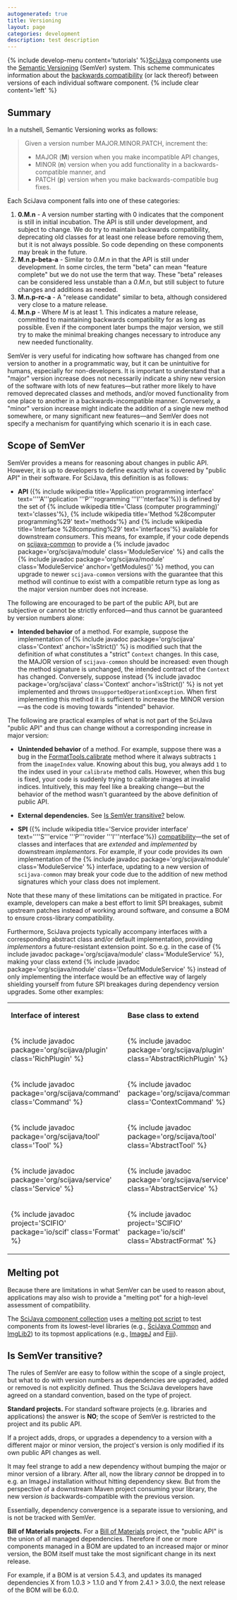 ```yaml
---
autogenerated: true
title: Versioning
layout: page
categories: development
description: test description
---
```


{% include develop-menu content='tutorials' %}[SciJava](SciJava) components use the [Semantic Versioning](http://semver.org/) (SemVer) system. This scheme communicates information about the [backwards compatibility](Backwards_compatibility) (or lack thereof) between versions of each individual software component. {% include clear content='left' %}

Summary
-------

In a nutshell, Semantic Versioning works as follows:

> Given a version number MAJOR.MINOR.PATCH, increment the:
>
> -   MAJOR (**M**) version when you make incompatible API changes,
> -   MINOR (**n**) version when you add functionality in a backwards-compatible manner, and
> -   PATCH (**p**) version when you make backwards-compatible bug fixes.

Each SciJava component falls into one of these categories:

1.  **0.M.n** - A version number starting with 0 indicates that the component is still in initial incubation. The API is still under development, and subject to change. We do try to maintain backwards compatibility, deprecating old classes for at least one release before removing them, but it is not always possible. So code depending on these components may break in the future.
2.  **M.n.p-beta-a** - Similar to *0.M.n* in that the API is still under development. In some circles, the term "beta" can mean "feature complete" but we do not use the term that way. These "beta" releases can be considered less unstable than a *0.M.n*, but still subject to future changes and additions as needed.
3.  **M.n.p-rc-a** - A "release candidate" similar to beta, although considered very close to a mature release.
4.  **M.n.p** - Where *M* is at least 1. This indicates a mature release, committed to maintaining backwards compatibility for as long as possible. Even if the component later bumps the major version, we still try to make the minimal breaking changes necessary to introduce any new needed functionality.

SemVer is very useful for indicating how software has changed from one version to another in a programmatic way, but it can be unintuitive for humans, especially for non-developers. It is important to understand that a "major" version increase does not necessarily indicate a shiny new version of the software with lots of new features—but rather more likely to have removed deprecated classes and methods, and/or moved functionality from one place to another in a backwards-incompatible manner. Conversely, a "minor" version increase might indicate the addition of a single new method somewhere, or many significant new features—and SemVer does not specify a mechanism for quantifying which scenario it is in each case.

Scope of SemVer
---------------

SemVer provides a means for reasoning about changes in public API. However, it is up to developers to define exactly what is covered by "public API" in their software. For SciJava, this definition is as follows:

-   **API** ({% include wikipedia title='Application programming interface' text='\'\'\'A\'\'\'pplication \'\'\'P\'\'\'rogramming \'\'\'I\'\'\'nterface'%}) is defined by the set of {% include wikipedia title='Class (computer programming)' text='classes'%}, {% include wikipedia title='Method %28computer programming%29' text='methods'%} and {% include wikipedia title='Interface %28computing%29' text='interfaces'%} available for downstream *consumers*. This means, for example, if your code depends on [scijava-common](https://github.com/scijava/scijava-common) to provide a {% include javadoc package='org/scijava/module' class='ModuleService' %} and calls the {% include javadoc package='org/scijava/module' class='ModuleService' anchor='getModules()' %} method, you can upgrade to newer `scijava-common` versions with the guarantee that this method will continue to exist with a compatible return type as long as the major version number does not increase.

The following are encouraged to be part of the public API, but are subjective or cannot be strictly enforced—and thus cannot be guaranteed by version numbers alone:

-   **Intended behavior** of a method. For example, suppose the implementation of {% include javadoc package='org/scijava' class='Context' anchor='isStrict()' %} is modified such that the definition of what constitutes a "strict" `Context` changes. In this case, the MAJOR version of `scijava-common` should be increased: even though the method signature is unchanged, the intended contract of the `Context` has changed. Conversely, suppose instead {% include javadoc package='org/scijava' class='Context' anchor='isStrict()' %} is not yet implemented and throws `UnsupportedOperationException`. When first implementing this method it is sufficient to increase the MINOR version—as the code is moving towards "intended" behavior.

The following are practical examples of what is not part of the SciJava "public API" and thus can change without a corresponding increase in major version:

-   **Unintended behavior** of a method. For example, suppose there was a bug in the [FormatTools.calibrate](https://github.com/scifio/scifio/blob/scifio-0.22.0/src/main/java/io/scif/util/FormatTools.java#L233-237) method where it always subtracts `1` from the `imageIndex` value. Knowing about this bug, you always add `1` to the index used in your `calibrate` method calls. However, when this bug is fixed, your code is suddenly trying to calibrate images at invalid indices. Intuitively, this may feel like a breaking change—but the behavior of the method wasn't guaranteed by the above definition of public API.

<!-- -->

-   **External dependencies.** See [Is SemVer transitive?](#Is_SemVer_transitive.3F "wikilink") below.

<!-- -->

-   **SPI** ({% include wikipedia title='Service provider interface' text='\'\'\'S\'\'\'ervice \'\'\'P\'\'\'rovider \'\'\'I\'\'\'nterface'%}) [compatibility](Compatibility)—the set of classes and interfaces that are *extended* and *implemented* by downstream *implementors*. For example, if your code provides its own implementation of the {% include javadoc package='org/scijava/module' class='ModuleService' %} interface, updating to a new version of `scijava-common` may break your code due to the addition of new method signatures which your class does not implement.

Note that these many of these limitations can be mitigated in practice. For example, developers can make a best effort to limit SPI breakages, submit upstream patches instead of working around software, and consume a BOM to ensure cross-library compatibility.

Furthermore, SciJava projects typically accompany interfaces with a corresponding abstract class and/or default implementation, providing *implementors* a future-resistant extension point. So e.g. in the case of {% include javadoc package='org/scijava/module' class='ModuleService' %}, making your class extend {% include javadoc package='org/scijava/module' class='DefaultModuleService' %} instead of only implementing the interface would be an effective way of largely shielding yourself from future SPI breakages during dependency version upgrades. Some other examples:

<table><tbody><tr class="odd"><td><p><strong>Interface of interest</strong></p></td><td><p><strong>Base class to extend</strong></p></td></tr><tr class="even"><td><p> {% include javadoc package='org/scijava/plugin' class='RichPlugin' %}</p></td><td><p> {% include javadoc package='org/scijava/plugin' class='AbstractRichPlugin' %}</p></td></tr><tr class="odd"><td><p> {% include javadoc package='org/scijava/command' class='Command' %}</p></td><td><p> {% include javadoc package='org/scijava/command' class='ContextCommand' %}</p></td></tr><tr class="even"><td><p> {% include javadoc package='org/scijava/tool' class='Tool' %}</p></td><td><p> {% include javadoc package='org/scijava/tool' class='AbstractTool' %}</p></td></tr><tr class="odd"><td><p> {% include javadoc package='org/scijava/service' class='Service' %}</p></td><td><p> {% include javadoc package='org/scijava/service' class='AbstractService' %}</p></td></tr><tr class="even"><td><p> {% include javadoc project='SCIFIO' package='io/scif' class='Format' %}</p></td><td><p> {% include javadoc project='SCIFIO' package='io/scif' class='AbstractFormat' %}</p></td></tr></tbody></table>

Melting pot
-----------

Because there are limitations in what SemVer can be used to reason about, applications may also wish to provide a "melting pot" for a high-level assessment of compatibility.

The [SciJava component collection](Architecture) uses a [melting pot script](https://github.com/scijava/scijava-scripts/blob/d892adc0092c220ee1e597b9fb5a1fb067e4509b/melting-pot.sh) to test components from its lowest-level libraries (e.g., [SciJava Common](SciJava_Common) and [ImgLib2](ImgLib2)) to its topmost applications (e.g., [ImageJ](ImageJ) and [Fiji](Fiji)).

Is SemVer transitive?
---------------------

The rules of SemVer are easy to follow within the scope of a single project, but what to do with version numbers as dependencies are upgraded, added or removed is not explicitly defined. Thus the SciJava developers have agreed on a standard convention, based on the type of project.

**Standard projects.** For standard software projects (e.g. libraries and applications) the answer is **NO**; the scope of SemVer is restricted to the project and its public API.

If a project adds, drops, or upgrades a dependency to a version with a different major or minor version, the project's version is only modified if its own public API changes as well.

It may feel strange to add a new dependency without bumping the major or minor version of a library. After all, now the library *cannot* be dropped in to e.g. an ImageJ installation without hitting dependency skew. But from the perspective of a downstream Maven project consuming your library, the new version *is* backwards-compatible with the previous version.

Essentially, dependency convergence is a separate issue to versioning, and is not be tracked with SemVer.

**Bill of Materials projects.** For a [Bill of Materials](BOM) project, the "public API" is the union of all managed dependencies. Therefore if one or more components managed in a BOM are updated to an increased major or minor version, the BOM itself must take the most significant change in its next release.

For example, if a BOM is at version 5.4.3, and updates its managed dependencies X from 1.0.3 &gt; 1.1.0 and Y from 2.4.1 &gt; 3.0.0, the next release of the BOM will be 6.0.0.
